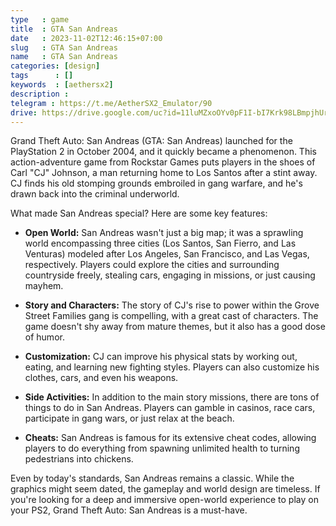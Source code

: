 ```yaml
---
type   : game
title  : GTA San Andreas
date   : 2023-11-02T12:46:15+07:00
slug   : GTA San Andreas
name   : GTA San Andreas
categories: [design]
tags      : []
keywords  : [aethersx2]
description : 
telegram : https://t.me/AetherSX2_Emulator/90
drive: https://drive.google.com/uc?id=11luMZxoOYv0pF1I-bI7Krk98LBmpjhUr&export=download
---
```



Grand Theft Auto: San Andreas (GTA: San Andreas)  launched for the PlayStation 2 in October 2004, and it quickly became a phenomenon.  This action-adventure game from Rockstar Games puts players in the shoes of Carl "CJ" Johnson, a man returning home to Los Santos after a stint away. CJ finds his old stomping grounds embroiled in gang warfare, and he's drawn back into the criminal underworld.

What made San Andreas special? Here are some key features:

* **Open World:**  San Andreas wasn't just a big map; it was a sprawling world encompassing three cities (Los Santos, San Fierro, and Las Venturas) modeled after Los Angeles, San Francisco, and Las Vegas, respectively. Players could explore the cities and surrounding countryside freely, stealing cars, engaging in missions, or just causing mayhem.

* **Story and Characters:**  The story of CJ's rise to power within the Grove Street Families gang is compelling, with a great cast of characters.  The game doesn't shy away from mature themes,  but it also has a good dose of humor.

* **Customization:**  CJ can improve his physical stats by working out, eating, and learning new fighting styles. Players can also customize his clothes, cars, and even his weapons.

* **Side Activities:**  In addition to the main story missions, there are tons of things to do in San Andreas. Players can gamble in casinos, race cars, participate in gang wars, or just relax at the beach.

* **Cheats:**  San Andreas is famous for its extensive cheat codes, allowing players to do everything from spawning unlimited health to turning pedestrians into chickens. 

Even by today's standards, San Andreas remains a classic.  While the graphics might seem dated, the gameplay and world design are timeless.  If you're looking for a deep and immersive open-world experience to play on your PS2,  Grand Theft Auto: San Andreas is a must-have. 
